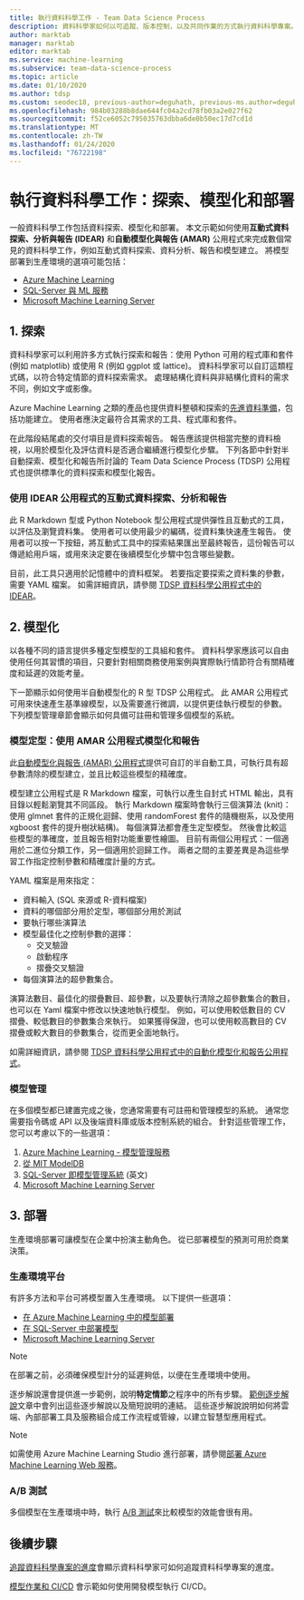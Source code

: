 ```yaml
---
title: 執行資料科學工作 - Team Data Science Process
description: 資料科學家如何以可追蹤、版本控制，以及共同作業的方式執行資料科學專案。
author: marktab
manager: marktab
editor: marktab
ms.service: machine-learning
ms.subservice: team-data-science-process
ms.topic: article
ms.date: 01/10/2020
ms.author: tdsp
ms.custom: seodec18, previous-author=deguhath, previous-ms.author=deguhath
ms.openlocfilehash: 984b03288b8dae644fc04a2cd78fb03a2e027f62
ms.sourcegitcommit: f52ce6052c795035763dbba6de0b50ec17d7cd1d
ms.translationtype: MT
ms.contentlocale: zh-TW
ms.lasthandoff: 01/24/2020
ms.locfileid: "76722198"
---
```

# <a name="execute-data-science-tasks-exploration-modeling-and-deployment"></a>執行資料科學工作：探索、模型化和部署

一般資料科學工作包括資料探索、模型化和部署。 本文示範如何使用**互動式資料探索、分析與報告 (IDEAR)** 和**自動模型化與報告 (AMAR)** 公用程式來完成數個常見的資料科學工作，例如互動式資料探索、資料分析、報告和模型建立。 將模型部署到生產環境的選項可能包括：

- [Azure Machine Learning](../index.yml)
- [SQL-Server 與 ML 服務](https://docs.microsoft.com/sql/advanced-analytics/r/r-services)
- [Microsoft Machine Learning Server](https://docs.microsoft.com/machine-learning-server/what-is-machine-learning-server)


## 1. <a name='DataQualityReportUtility-1'></a>探索 

資料科學家可以利用許多方式執行探索和報告：使用 Python 可用的程式庫和套件 (例如 matplotlib) 或使用 R (例如 ggplot 或 lattice)。 資料科學家可以自訂這類程式碼，以符合特定情節的資料探索需求。 處理結構化資料與非結構化資料的需求不同，例如文字或影像。 

Azure Machine Learning 之類的產品也提供資料整頓和探索的[先進資料準備](../how-to-create-register-datasets.md)，包括功能建立。 使用者應決定最符合其需求的工具、程式庫和套件。 

在此階段結尾處的交付項目是資料探索報告。 報告應該提供相當完整的資料檢視，以用於模型化及評估資料是否適合繼續進行模型化步驟。 下列各節中針對半自動探索、模型化和報告所討論的 Team Data Science Process (TDSP) 公用程式也提供標準化的資料探索和模型化報告。 

### <a name="interactive-data-exploration-analysis-and-reporting-using-the-idear-utility"></a>使用 IDEAR 公用程式的互動式資料探索、分析和報告

此 R Markdown 型或 Python Notebook 型公用程式提供彈性且互動式的工具，以評估及瀏覽資料集。 使用者可以使用最少的編碼，從資料集快速產生報告。 使用者可以按一下按鈕，將互動式工具中的探索結果匯出至最終報告，這份報告可以傳遞給用戶端，或用來決定要在後續模型化步驟中包含哪些變數。

目前，此工具只適用於記憶體中的資料框架。 若要指定要探索之資料集的參數，需要 YAML 檔案。 如需詳細資訊，請參閱 [TDSP 資料科學公用程式中的 IDEAR](https://github.com/Azure/Azure-TDSP-Utilities/tree/master/DataScienceUtilities/DataReport-Utils)。


## 2. <a name='ModelingUtility-2'></a>模型化

以各種不同的語言提供多種定型模型的工具組和套件。 資料科學家應該可以自由使用任何其習慣的項目，只要針對相關商務使用案例與實際執行情節符合有關精確度和延遲的效能考量。

下一節顯示如何使用半自動模型化的 R 型 TDSP 公用程式。 此 AMAR 公用程式可用來快速產生基準線模型，以及需要進行微調，以提供更佳執行模型的參數。
下列模型管理章節會顯示如何具備可註冊和管理多個模型的系統。


### <a name="model-training-modeling-and-reporting-using-the-amar-utility"></a>模型定型：使用 AMAR 公用程式模型化和報告

此[自動模型化與報告 (AMAR) 公用程式](https://github.com/Azure/Azure-TDSP-Utilities/tree/master/DataScienceUtilities/Modeling)提供可自訂的半自動工具，可執行具有超參數清除的模型建立，並且比較這些模型的精確度。 

模型建立公用程式是 R Markdown 檔案，可執行以產生自封式 HTML 輸出，具有目錄以輕鬆瀏覽其不同區段。 執行 Markdown 檔案時會執行三個演算法 (knit)：使用 glmnet 套件的正規化迴歸、使用 randomForest 套件的隨機樹系，以及使用 xgboost 套件的提升樹狀結構)。 每個演算法都會產生定型模型。 然後會比較這些模型的準確度，並且報告相對功能重要性繪圖。 目前有兩個公用程式：一個適用於二進位分類工作，另一個適用於迴歸工作。 兩者之間的主要差異是為這些學習工作指定控制參數和精確度計量的方式。 

YAML 檔案是用來指定：

- 資料輸入 (SQL 來源或 R-資料檔案) 
- 資料的哪個部分用於定型，哪個部分用於測試
- 要執行哪些演算法 
- 模型最佳化之控制參數的選擇：
    - 交叉驗證 
    - 啟動程序
    - 摺疊交叉驗證
- 每個演算法的超參數集合。 

演算法數目、最佳化的摺疊數目、超參數，以及要執行清除之超參數集合的數目，也可以在 Yaml 檔案中修改以快速地執行模型。 例如，可以使用較低數目的 CV 摺疊、較低數目的參數集合來執行。 如果獲得保證，也可以使用較高數目的 CV 摺疊或較大數目的參數集合，從而更全面地執行。

如需詳細資訊，請參閱 [TDSP 資料科學公用程式中的自動化模型化和報告公用程式](https://github.com/Azure/Azure-TDSP-Utilities/tree/master/DataScienceUtilities/Modeling)。

### <a name="model-management"></a>模型管理
在多個模型都已建置完成之後，您通常需要有可註冊和管理模型的系統。 通常您需要指令碼或 API 以及後端資料庫或版本控制系統的組合。 針對這些管理工作，您可以考慮以下的一些選項：

1. [Azure Machine Learning - 模型管理服務](../index.yml)
2. [從 MIT ModelDB](https://mitdbg.github.io/modeldb/) 
3. [SQL-Server 即模型管理系統](https://blogs.technet.microsoft.com/dataplatforminsider/2016/10/17/sql-server-as-a-machine-learning-model-management-system/) \(英文\)
4. [Microsoft Machine Learning Server](https://docs.microsoft.com/sql/advanced-analytics/r/r-server-standalone)

## 3. <a name='Deployment-3'></a>部署

生產環境部署可讓模型在企業中扮演主動角色。 從已部署模型的預測可用於商業決策。

### <a name="production-platforms"></a>生產環境平台
有許多方法和平台可將模型置入生產環境。 以下提供一些選項：


- [在 Azure Machine Learning 中的模型部署](../how-to-deploy-and-where.md)
- [在 SQL-Server 中部署模型](https://docs.microsoft.com/sql/advanced-analytics/tutorials/sqldev-py6-operationalize-the-model)
- [Microsoft Machine Learning Server](https://docs.microsoft.com/sql/advanced-analytics/r/r-server-standalone)

> [!NOTE]
> 在部署之前，必須確保模型計分的延遲夠低，以便在生產環境中使用。
>
>

逐步解說還會提供進一步範例，說明**特定情節**之程序中的所有步驟。 [範例逐步解說](walkthroughs.md)文章中會列出這些逐步解說以及簡短說明的連結。 這些逐步解說說明如何將雲端、內部部署工具及服務組合成工作流程或管線，以建立智慧型應用程式。

> [!NOTE]
> 如需使用 Azure Machine Learning Studio 進行部署，請參閱[部署 Azure Machine Learning Web 服務](../studio/deploy-a-machine-learning-web-service.md)。
>
>

### <a name="ab-testing"></a>A/B 測試
多個模型在生產環境中時，執行 [A/B 測試](https://en.wikipedia.org/wiki/A/B_testing)來比較模型的效能會很有用。 

 
## <a name="next-steps"></a>後續步驟

[追蹤資料科學專案的進度](track-progress.md)會顯示資料科學家可如何追蹤資料科學專案的進度。

[模型作業和 CI/CD](ci-cd-flask.md) 會示範如何使用開發模型執行 CI/CD。


